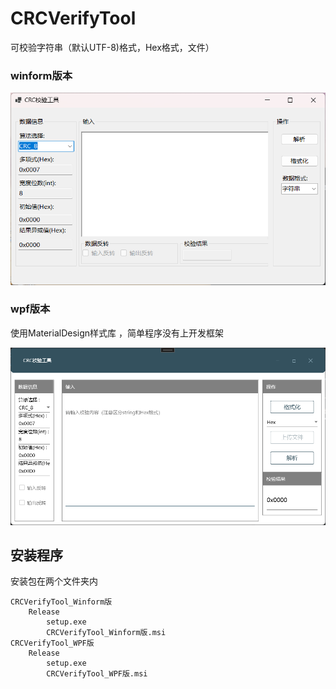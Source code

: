 # CRCVerifyTool

可校验字符串（默认UTF-8)格式，Hex格式，文件）



### winform版本

![image-20240627012942305](./README.asset/image-20240627012942305.png)

### wpf版本

使用MaterialDesign样式库 ，简单程序没有上开发框架

![image-20240709035938016](./README.asset/image-20240709035938016.png)





## 安装程序

安装包在两个文件夹内

```
CRCVerifyTool_Winform版
	Release
		setup.exe
		CRCVerifyTool_Winform版.msi
CRCVerifyTool_WPF版
	Release
		setup.exe
		CRCVerifyTool_WPF版.msi
```

